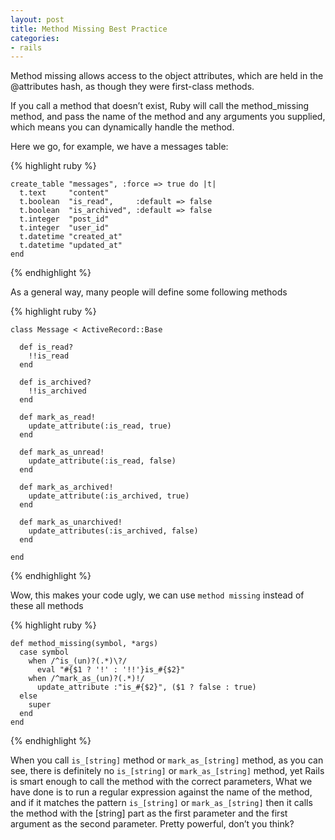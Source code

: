 ```yaml
---
layout: post
title: Method Missing Best Practice
categories:
- rails
---
```


Method missing allows access to the object attributes, which are held in the @attributes hash, as though they were first-class methods.

If you call a method that doesn’t exist, Ruby will call the method_missing method, and pass the name of the method and any arguments you supplied, which means you can dynamically handle the method.

Here we go, for example, we have a messages table:

{% highlight ruby %}

    create_table "messages", :force => true do |t|
      t.text     "content"
      t.boolean  "is_read",     :default => false
      t.boolean  "is_archived", :default => false
      t.integer  "post_id"
      t.integer  "user_id"
      t.datetime "created_at"
      t.datetime "updated_at"
    end

{% endhighlight %}

As a general way, many people will define some following methods

{% highlight ruby %}

    class Message < ActiveRecord::Base
      
      def is_read?
        !!is_read
      end
      
      def is_archived?
        !!is_archived
      end
      
      def mark_as_read!
        update_attribute(:is_read, true)
      end
      
      def mark_as_unread!
        update_attribute(:is_read, false)
      end
      
      def mark_as_archived!
        update_attribute(:is_archived, true)
      end
      
      def mark_as_unarchived!
        update_attributes(:is_archived, false)
      end
      
    end

{% endhighlight %}

Wow, this makes your code ugly, we can use `method missing` instead of these all methods

{% highlight ruby %}

    def method_missing(symbol, *args)
      case symbol
        when /^is_(un)?(.*)\?/
          eval "#{$1 ? '!' : '!!'}is_#{$2}"
        when /^mark_as_(un)?(.*)!/
          update_attribute :"is_#{$2}", ($1 ? false : true)
      else
        super
      end
    end

{% endhighlight %}

When you call `is_[string]` method or `mark_as_[string]` method, as you can see, there is definitely no `is_[string]` or `mark_as_[string]` method, yet Rails is smart enough to call the method with the correct parameters, What we have done is to run a regular expression against the name of the method, and if it matches the pattern `is_[string]` or `mark_as_[string]` then it calls the method with the [string] part as the first parameter and the first argument as the second parameter. Pretty powerful, don’t you think?
